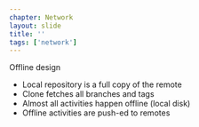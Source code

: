 ```yaml
---
chapter: Network
layout: slide
title: ''
tags: ['network']
---
```


Offline design

* Local repository is a full copy of the remote 
* Clone fetches all branches and tags 
* Almost all activities happen offline (local disk) 
* Offline activities are push-ed to remotes

